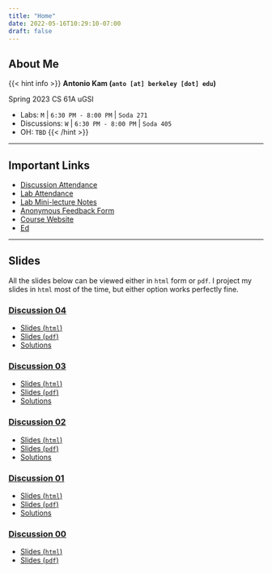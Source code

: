 ```yaml
---
title: "Home"
date: 2022-05-16T10:29:10-07:00
draft: false
---
```


## About Me

{{< hint info >}}
**Antonio Kam (`anto [at] berkeley [dot] edu`)**

Spring 2023 CS 61A uGSI

- Labs: `M` | `6:30 PM - 8:00 PM` | `Soda 271`
- Discussions: `W` | `6:30 PM - 8:00 PM` | `Soda 405`
- OH: `TBD`
{{< /hint >}}

---

## Important Links

- [Discussion Attendance](https://links.rouxl.es/disc)
- [Lab Attendance](https://links.rouxl.es/lab)
- [Lab Mini-lecture Notes](https://drive.google.com/drive/folders/1StTFFJqtDUpYNe78o7_rrBJV9x8bxJ1g?usp=sharing)
- [Anonymous Feedback Form](https://links.rouxl.es/feedback)
- [Course Website](https://cs61a.org)
- [Ed](https://edstem.org/us/courses/34756/discussion/)

---

## Slides

All the slides below can be viewed either in `html` form or `pdf`. I project my slides in `html` most of the time, but either option works perfectly fine.

### [Discussion 04](https://cs61a.org/disc/disc04/)

- [Slides (`html`)](https://slides.rouxl.es/sp23/disc04)
- [Slides (`pdf`)](https://slides.rouxl.es/docs/sp23/disc04.pdf)
- [Solutions](https://cs61a.org/disc/sol-disc04/)

### [Discussion 03](https://cs61a.org/disc/disc03/)

- [Slides (`html`)](https://slides.rouxl.es/sp23/disc03)
- [Slides (`pdf`)](https://slides.rouxl.es/docs/sp23/disc03.pdf)
- [Solutions](https://cs61a.org/disc/sol-disc03/)

### [Discussion 02](https://cs61a.org/disc/disc02/)

- [Slides (`html`)](https://slides.rouxl.es/sp23/disc02)
- [Slides (`pdf`)](https://slides.rouxl.es/docs/sp23/disc02.pdf)
- [Solutions](https://cs61a.org/disc/sol-disc02/)

### [Discussion 01](https://cs61a.org/disc/disc01/)

- [Slides (`html`)](https://slides.rouxl.es/sp23/disc01)
- [Slides (`pdf`)](https://slides.rouxl.es/docs/sp23/disc01.pdf)
- [Solutions](https://cs61a.org/disc/sol-disc01/)

### [Discussion 00](https://cs61a.org/disc/disc00/)

- [Slides (`html`)](https://slides.rouxl.es/sp23/disc00)
- [Slides (`pdf`)](https://slides.rouxl.es/docs/sp23/disc00.pdf)
